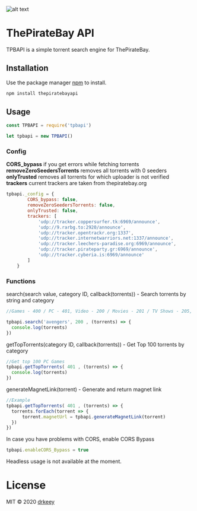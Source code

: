 ![alt text](tpb.png)

# ThePirateBay API
TPBAPI is a simple torrent search engine for ThePirateBay.

## Installation

Use the package manager [npm](https://www.npmjs.com/) to install.

```bash
npm install thepiratebayapi
```
## Usage


```javascript
const TPBAPI = require('tpbapi')

let tpbapi = new TPBAPI()
```

### Config
<b>CORS_bypass</b> if you get errors while fetching torrents
 <br />
<b>removeZeroSeedersTorrents</b> removes all torrents with 0 seeders <br />
<b>onlyTrusted</b> removes all torrents for which uploader is not verified <br />
<b>trackers</b> current trackers are taken from thepiratebay.org <br />

```javascript
tpbapi._config = {
        CORS_bypass: false,
        removeZeroSeedersTorrents: false,
        onlyTrusted: false,
        trackers: [
            'udp://tracker.coppersurfer.tk:6969/announce',
            'udp://9.rarbg.to:2920/announce',
            'udp://tracker.opentrackr.org:1337',
            'udp://tracker.internetwarriors.net:1337/announce',
            'udp://tracker.leechers-paradise.org:6969/announce',
            'udp://tracker.pirateparty.gr:6969/announce',
            'udp://tracker.cyberia.is:6969/announce'
        ]
    }
```

### Functions
search(search value, category ID, callback(torrents)) - Search torrents by string and category
```js
//Games - 400 / PC - 401, Video - 200 / Movies - 201 / TV Shows - 205, Audio - 100 / Music - 101, Applications - 300....

tpbapi.search('avengers', 200 , (torrents) => {
  console.log(torrents)
})
```
getTopTorrents(category ID, callback(torrents)) - Get Top 100 torrents by category
```js
//Get top 100 PC Games
tpbapi.getTopTorrents( 401 , (torrents) => {
  console.log(torrents)
})
```

generateMagnetLink(torrent) - Generate and return magnet link
```js
//Example
tpbapi.getTopTorrents( 401 , (torrents) => {
  torrents.forEach(torrent => {
      torrent.magnetUrl = tpbapi.generateMagnetLink(torrent)
  })
})
```

In case you have problems with CORS, enable CORS Bypass
```js
tpbapi.enableCORS_Bypass = true
```

Headless usage is not available at the moment.


# License
MIT © 2020 [drkeey](https://github.com/drkeey)
